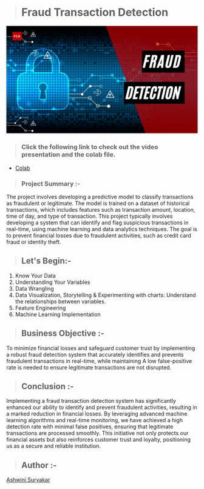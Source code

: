 > # Fraud Transaction Detection



 ![image](https://github.com/AshwiniSuryakar09/Fraud-Transaction-Detection/blob/main/1-46.jpg)


 > ### Click the following link to check out the video presentation and the colab file.
- [Colab](https://colab.research.google.com/drive/1MkrNApgnWiFfaofbsFlRV9c0PLoxQqUK?usp=sharing)


> ### Project Summary :-
The project involves developing a predictive model to classify transactions as fraudulent or legitimate. The model is trained on a dataset of historical transactions, which includes features such as transaction
amount, location, time of day, and type of transaction.
This project typically involves developing a system that can identify and flag suspicious transactions in real-time, using machine learning and data analytics techniques. The goal is to prevent financial
losses due to fraudulent activities, such as credit card fraud or identity theft.


> ##  Let's Begin:-

 1. Know Your Data
 2. Understanding Your Variables
 3. Data Wrangling
 4. Data Visualization, Storytelling & Experimenting with charts: Understand the relationships between variables.
 5. Feature Engineering
 6. Machine Learning Implementation

> ## Business Objective :-
  To minimize financial losses and safeguard customer trust by implementing a robust fraud detection system that accurately identifies and prevents fraudulent transactions in real-time, while maintaining
  A low false-positive rate is needed to ensure legitimate transactions are not disrupted.

  > ## Conclusion  :-
  Implementing a fraud transaction detection system has significantly enhanced our ability to identify and prevent fraudulent activities, resulting in a marked reduction in financial losses. By leveraging advanced 
  machine learning algorithms and real-time monitoring, we have achieved a high detection rate with minimal false positives, ensuring that legitimate transactions are processed smoothly. This initiative
  not only protects our financial assets but also reinforces customer trust and loyalty, positioning us as a secure and reliable 
    institution.

   > ## Author :-
[  Ashwini Suryakar](https://www.linkedin.com/in/ashwini-suryakar-b4b68523a/)
